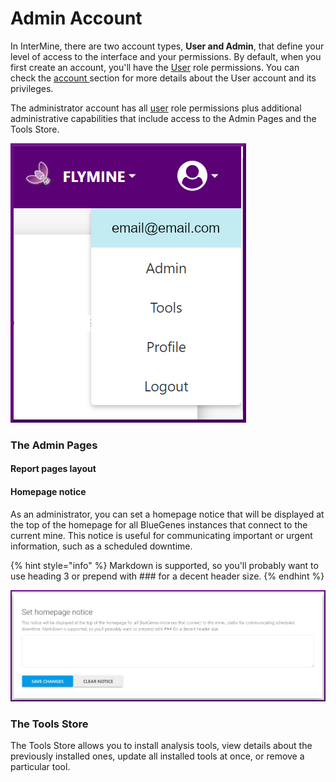 # Admin Account

In InterMine, there are two account types, **User and Admin**, that define your level of access to the interface and your permissions. By default, when you first create an account, you'll have the [User](account.md) role permissions. You can check the [account ](account.md)section for more details about the User account and its privileges. 

The administrator account has all [user](account.md) role permissions plus additional administrative capabilities that include access to the Admin Pages and the Tools Store. 

![](../../.gitbook/assets/admin-menu-updated.png)

### The Admin Pages

#### Report pages layout

#### Homepage notice

As an administrator, you can set a homepage notice that will be displayed at the top of the homepage for all BlueGenes instances that connect to the current mine. This notice is useful for communicating important or urgent information, such as a scheduled downtime. 

{% hint style="info" %}
Markdown is supported, so you'll probably want to use heading 3 or prepend with \#\#\# for a decent header size.
{% endhint %}

![](../../.gitbook/assets/homepage-notice.png)

### The Tools Store

The Tools Store allows you to install analysis tools, view details about the previously installed ones, update all installed tools at once, or remove a particular tool. 

